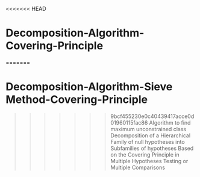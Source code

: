 <<<<<<< HEAD
# Decomposition-Algorithm-Covering-Principle
=======
# Decomposition-Algorithm-Sieve Method-Covering-Principle
>>>>>>> 9bcf455230e0c40439417acce0d01960115fac86
Algorithm to find maximum unconstrained class
Decomposition of a Hierarchical Family of null hypotheses into Subfamilies of hypotheses Based on the Covering Principle in Multiple Hypotheses Testing or Multiple Comparisons
